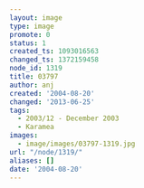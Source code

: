```yaml
---
layout: image
type: image
promote: 0
status: 1
created_ts: 1093016563
changed_ts: 1372159458
node_id: 1319
title: 03797
author: anj
created: '2004-08-20'
changed: '2013-06-25'
tags:
  - 2003/12 - December 2003
  - Karamea
images:
  - image/images/03797-1319.jpg
url: "/node/1319/"
aliases: []
date: '2004-08-20'
---
```



